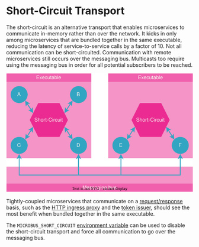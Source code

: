 # Short-Circuit Transport

The short-circuit is an alternative transport that enables microservices to communicate in-memory rather than over the network. It kicks in only among microservices that are bundled together in the same executable, reducing the latency of service-to-service calls by a factor of 10. Not all communication can be short-circuited. Communication with remote microservices still occurs over the messaging bus. Multicasts too require using the messaging bus in order for all potential subscribers to be reached.

<img src="./short-circuit-1.drawio.svg">
<p></p>

Tightly-coupled microservices that communicate on a [request/response](../blocks/unicast.md) basis, such as the [HTTP ingress proxy](../structure/coreservices-httpingress.md) and the [token issuer](../structure/coreservices-tokenissuer.md), should see the most benefit when bundled together in the same executable.

The `MICROBUS_SHORT_CIRCUIT` [environment variable](../tech/envars.md) can be used to disable the short-circuit transport and force all communication to go over the messaging bus.
